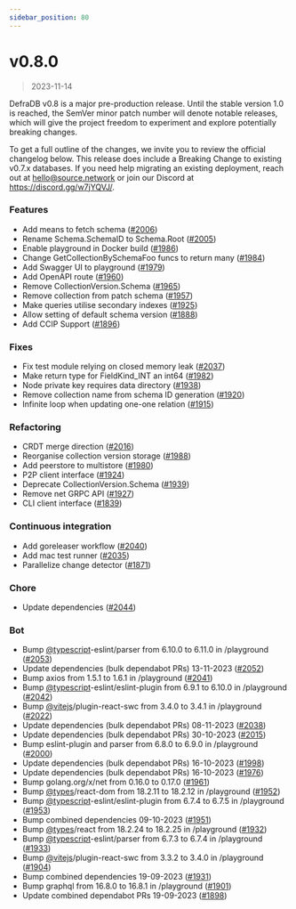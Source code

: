 ```yaml
---
sidebar_position: 80
---
```

# v0.8.0

> 2023-11-14

DefraDB v0.8 is a major pre-production release. Until the stable version 1.0 is reached, the SemVer minor patch number will denote notable releases, which will give the project freedom to experiment and explore potentially breaking changes.

To get a full outline of the changes, we invite you to review the official changelog below. This release does include a Breaking Change to existing v0.7.x databases. If you need help migrating an existing deployment, reach out at [hello@source.network](mailto:hello@source.network) or join our Discord at https://discord.gg/w7jYQVJ/.

### Features

* Add means to fetch schema ([#2006](https://github.com/sourcenetwork/defradb/issues/2006))
* Rename Schema.SchemaID to Schema.Root ([#2005](https://github.com/sourcenetwork/defradb/issues/2005))
* Enable playground in Docker build ([#1986](https://github.com/sourcenetwork/defradb/issues/1986))
* Change GetCollectionBySchemaFoo funcs to return many ([#1984](https://github.com/sourcenetwork/defradb/issues/1984))
* Add Swagger UI to playground ([#1979](https://github.com/sourcenetwork/defradb/issues/1979))
* Add OpenAPI route ([#1960](https://github.com/sourcenetwork/defradb/issues/1960))
* Remove CollectionVersion.Schema ([#1965](https://github.com/sourcenetwork/defradb/issues/1965))
* Remove collection from patch schema ([#1957](https://github.com/sourcenetwork/defradb/issues/1957))
* Make queries utilise secondary indexes ([#1925](https://github.com/sourcenetwork/defradb/issues/1925))
* Allow setting of default schema version ([#1888](https://github.com/sourcenetwork/defradb/issues/1888))
* Add CCIP Support ([#1896](https://github.com/sourcenetwork/defradb/issues/1896))

### Fixes

* Fix test module relying on closed memory leak ([#2037](https://github.com/sourcenetwork/defradb/issues/2037))
* Make return type for FieldKind_INT an int64 ([#1982](https://github.com/sourcenetwork/defradb/issues/1982))
* Node private key requires data directory ([#1938](https://github.com/sourcenetwork/defradb/issues/1938))
* Remove collection name from schema ID generation ([#1920](https://github.com/sourcenetwork/defradb/issues/1920))
* Infinite loop when updating one-one relation ([#1915](https://github.com/sourcenetwork/defradb/issues/1915))

### Refactoring

* CRDT merge direction ([#2016](https://github.com/sourcenetwork/defradb/issues/2016))
* Reorganise collection version storage ([#1988](https://github.com/sourcenetwork/defradb/issues/1988))
* Add peerstore to multistore ([#1980](https://github.com/sourcenetwork/defradb/issues/1980))
* P2P client interface ([#1924](https://github.com/sourcenetwork/defradb/issues/1924))
* Deprecate CollectionVersion.Schema ([#1939](https://github.com/sourcenetwork/defradb/issues/1939))
* Remove net GRPC API ([#1927](https://github.com/sourcenetwork/defradb/issues/1927))
* CLI client interface ([#1839](https://github.com/sourcenetwork/defradb/issues/1839))

### Continuous integration

* Add goreleaser workflow ([#2040](https://github.com/sourcenetwork/defradb/issues/2040))
* Add mac test runner ([#2035](https://github.com/sourcenetwork/defradb/issues/2035))
* Parallelize change detector ([#1871](https://github.com/sourcenetwork/defradb/issues/1871))

### Chore

* Update dependencies ([#2044](https://github.com/sourcenetwork/defradb/issues/2044))

### Bot

* Bump [@typescript](https://github.com/typescript)-eslint/parser from 6.10.0 to 6.11.0 in /playground ([#2053](https://github.com/sourcenetwork/defradb/issues/2053))
* Update dependencies (bulk dependabot PRs) 13-11-2023 ([#2052](https://github.com/sourcenetwork/defradb/issues/2052))
* Bump axios from 1.5.1 to 1.6.1 in /playground ([#2041](https://github.com/sourcenetwork/defradb/issues/2041))
* Bump [@typescript](https://github.com/typescript)-eslint/eslint-plugin from 6.9.1 to 6.10.0 in /playground ([#2042](https://github.com/sourcenetwork/defradb/issues/2042))
* Bump [@vitejs](https://github.com/vitejs)/plugin-react-swc from 3.4.0 to 3.4.1 in /playground ([#2022](https://github.com/sourcenetwork/defradb/issues/2022))
* Update dependencies (bulk dependabot PRs) 08-11-2023 ([#2038](https://github.com/sourcenetwork/defradb/issues/2038))
* Update dependencies (bulk dependabot PRs) 30-10-2023 ([#2015](https://github.com/sourcenetwork/defradb/issues/2015))
* Bump eslint-plugin and parser from 6.8.0 to 6.9.0 in /playground ([#2000](https://github.com/sourcenetwork/defradb/issues/2000))
* Update dependencies (bulk dependabot PRs) 16-10-2023 ([#1998](https://github.com/sourcenetwork/defradb/issues/1998))
* Update dependencies (bulk dependabot PRs) 16-10-2023 ([#1976](https://github.com/sourcenetwork/defradb/issues/1976))
* Bump golang.org/x/net from 0.16.0 to 0.17.0 ([#1961](https://github.com/sourcenetwork/defradb/issues/1961))
* Bump [@types](https://github.com/types)/react-dom from 18.2.11 to 18.2.12 in /playground ([#1952](https://github.com/sourcenetwork/defradb/issues/1952))
* Bump [@typescript](https://github.com/typescript)-eslint/eslint-plugin from 6.7.4 to 6.7.5 in /playground ([#1953](https://github.com/sourcenetwork/defradb/issues/1953))
* Bump combined dependencies 09-10-2023 ([#1951](https://github.com/sourcenetwork/defradb/issues/1951))
* Bump [@types](https://github.com/types)/react from 18.2.24 to 18.2.25 in /playground ([#1932](https://github.com/sourcenetwork/defradb/issues/1932))
* Bump [@typescript](https://github.com/typescript)-eslint/parser from 6.7.3 to 6.7.4 in /playground ([#1933](https://github.com/sourcenetwork/defradb/issues/1933))
* Bump [@vitejs](https://github.com/vitejs)/plugin-react-swc from 3.3.2 to 3.4.0 in /playground ([#1904](https://github.com/sourcenetwork/defradb/issues/1904))
* Bump combined dependencies 19-09-2023 ([#1931](https://github.com/sourcenetwork/defradb/issues/1931))
* Bump graphql from 16.8.0 to 16.8.1 in /playground ([#1901](https://github.com/sourcenetwork/defradb/issues/1901))
* Update combined dependabot PRs 19-09-2023 ([#1898](https://github.com/sourcenetwork/defradb/issues/1898))